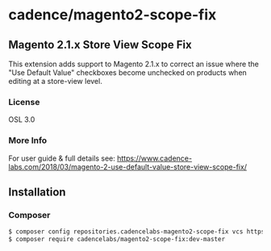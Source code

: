 # cadence/magento2-scope-fix
## Magento 2.1.x Store View Scope Fix
This extension adds support to Magento 2.1.x to correct an issue where the "Use Default Value" checkboxes become unchecked on products when editing at a store-view level.

### License

OSL 3.0

### More Info

For user guide & full details see: https://www.cadence-labs.com/2018/03/magento-2-use-default-value-store-view-scope-fix/


## Installation

### Composer

```bash
$ composer config repositories.cadencelabs-magento2-scope-fix vcs https://github.com/augustash/magento2-scope-fix.git
$ composer require cadencelabs/magento2-scope-fix:dev-master
